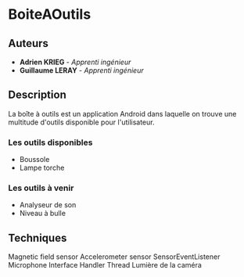 # BoiteAOutils

## Auteurs

* **Adrien KRIEG** - *Apprenti ingénieur*
* **Guillaume LERAY** - *Apprenti ingénieur*

## Description

La boîte à outils est un application Android dans laquelle on trouve une multitude d'outils disponible pour l'utilisateur. 

### Les outils disponibles

* Boussole
* Lampe torche

### Les outils à venir

* Analyseur de son
* Niveau à bulle

## Techniques

  Magnetic field sensor
  Accelerometer sensor
  SensorEventListener
  Microphone
  Interface
  Handler
  Thread
  Lumière de la caméra






